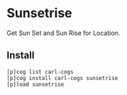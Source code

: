 # Sunsetrise

Get Sun Set and Sun Rise for Location.

## Install

```text
[p]cog list carl-cogs
[p]cog install carl-cogs sunsetrise
[p]load sunsetrise
```
